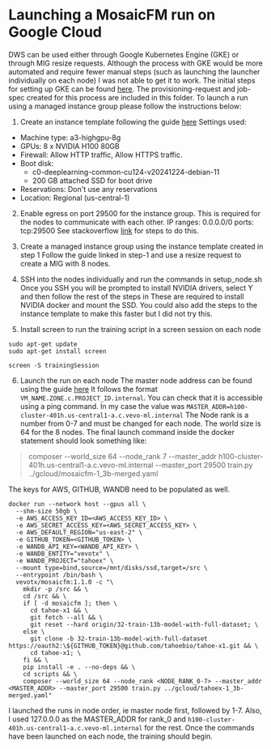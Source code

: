 # Launching a MosaicFM run on Google Cloud

DWS can be used either through Google Kubernetes Engine (GKE) or through MIG resize requests. Although the process with GKE would be more automated and require fewer manual steps (such as launching the launcher individually on each node) 
I was not able to get it to work. The initial steps for setting up GKE can be found [here](https://cloud.google.com/kubernetes-engine/docs/how-to/provisioningrequest). The provisioning-request and job-spec created for this process are included in this folder. 
To launch a run using a managed instance group please follow the instructions below:

1) Create an instance template following the guide [here](https://cloud.google.com/compute/docs/instance-groups/create-resize-requests-mig)
Settings used:
 - Machine type: a3-highgpu-8g
 - GPUs: 8 x NVIDIA H100 80GB
 - Firewall: Allow HTTP traffic, Allow HTTPS traffic.
 - Boot disk: 
   - c0-deeplearning-common-cu124-v20241224-debian-11
   - 200 GB attached SSD for boot drive
 - Reservations: Don't use any reservations
 - Location: Regional (us-central-1)

2) Enable egress on port 29500 for the instance group. This is required for the nodes to communicate with each other.
IP ranges: 0.0.0.0/0
ports: tcp:29500
See stackoverflow [link](https://stackoverflow.com/a/21068402) for steps to do this.

3) Create a managed instance group using the instance template created in step 1
Follow the guide linked in step-1 and use a resize request to create a MIG with 8 nodes.

4) SSH into the nodes individually and run the commands in setup_node.sh
Once you SSH you will be prompted to install NVIDIA drivers, select Y and then follow the rest of the steps in 
These are required to install NVIDIA docker and mount the SSD. You could also add the steps to the instance 
template to make this faster but I did not try this. 

5) Install screen to run the training script in a screen session on each node
```shell
sudo apt-get update
sudo apt-get install screen
```

```shell
screen -S trainingSession
```

6) Launch the run on each node
The master node address can be found using the guide [here](https://cloud.google.com/compute/docs/networking/using-internal-dns)
It follows the format `VM_NAME.ZONE.c.PROJECT_ID.internal`. You can check that it is accessible using a ping command.
In my case the value was `MASTER_ADDR=h100-cluster-401h.us-central1-a.c.vevo-ml.internal`
The Node rank is a number from 0-7 and must be changed for each node. The world size is 64 for the 8 nodes.
The final launch command inside the docker statement should look something like:
> composer --world_size 64 --node_rank 7 --master_addr h100-cluster-401h.us-central1-a.c.vevo-ml.internal --master_port 29500 train.py ../gcloud/mosaicfm-1_3b-merged.yaml

The keys for AWS, GITHUB, WANDB need to be populated as well.

```shell
docker run --network host --gpus all \
  --shm-size 50gb \
  -e AWS_ACCESS_KEY_ID=<AWS_ACCESS_KEY_ID> \
  -e AWS_SECRET_ACCESS_KEY=<AWS_SECRET_ACCESS_KEY> \
  -e AWS_DEFAULT_REGION="us-east-2" \
  -e GITHUB_TOKEN=<GITHUB_TOKEN> \
  -e WANDB_API_KEY=<WANDB_API_KEY> \
  -e WANDB_ENTITY="vevotx" \
  -e WANDB_PROJECT="tahoex" \
  --mount type=bind,source=/mnt/disks/ssd,target=/src \
  --entrypoint /bin/bash \
  vevotx/mosaicfm:1.1.0 -c "\
    mkdir -p /src && \
    cd /src && \
    if [ -d mosaicfm ]; then \
      cd tahoe-x1 && \
      git fetch --all && \
      git reset --hard origin/32-train-13b-model-with-full-dataset; \
    else \
      git clone -b 32-train-13b-model-with-full-dataset https://oauth2:\${GITHUB_TOKEN}@github.com/tahoebio/tahoe-x1.git && \
      cd tahoe-x1; \
    fi && \
    pip install -e . --no-deps && \
    cd scripts && \
    composer --world_size 64 --node_rank <NODE_RANK_0-7> --master_addr <MASTER_ADDR> --master_port 29500 train.py ../gcloud/tahoex-1_3b-merged.yaml"
```

I launched the runs in node order, ie master node first, followed by 1-7. 
Also, I used 127.0.0.0 as the MASTER_ADDR for rank_0 and `h100-cluster-401h.us-central1-a.c.vevo-ml.internal` for the rest.
Once the commands have been launched on each node, the training should begin.


